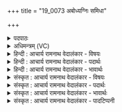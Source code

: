 +++
title = "19_0073 अबोध्यग्निः समिधा"

+++
<details><summary>पदपाठः</summary>

अ꣡बो꣢꣯धि। अ꣣ग्निः꣢। स꣣मि꣡धा꣢। स꣣म्। इ꣡धा꣢꣯। ज꣡ना꣢꣯नाम्। प्र꣡ति꣢꣯। धे꣣नु꣢म्। इ꣣व। आयती꣢म्। आ꣣। यती꣢म्। उ꣣षा꣡स꣢म्। य꣣ह्वाः꣢। इ꣣व। प्र꣢। व꣣या꣢म्। उ꣣ज्जि꣡हा꣢नाः। उ꣣त्। जि꣡हा꣢꣯नाः। प्र। भा꣣न꣡वः꣢। स꣣स्रते। ना꣡क꣢꣯म्। अ꣡च्छ꣢꣯। ७३।
</details>

<details><summary>अधिमन्त्रम् (VC)</summary>

- अग्निः
- बुधगविष्टिरावात्रेयौ
- त्रिष्टुप्
- धैवतः
- आग्नेयं काण्डम्
</details>

<details><summary>हिन्दी : आचार्य रामनाथ वेदालंकार - विषयः</summary>

प्रथम मन्त्र में उषाकाल में यज्ञाग्नि और परमात्माग्नि को समिद्ध करने का विषय है।
</details>

<details><summary>हिन्दी : आचार्य रामनाथ वेदालंकार - पदार्थः</summary>

पदार्थान्वयभाषाः -  प्रथम—यज्ञाग्नि के पक्ष में। (धेनुम् इव) दुधारू गाय के समान (आयतीम्) आती हुई (उषासं प्रति) उषा के काल में (जनानाम्) यजमान-जनों के (समिधा) समिदाधान द्वारा (अग्निः) यज्ञाग्नि (अबोधि) यज्ञवेदि में प्रबुद्ध हुआ है। (वयाम्) शाखा को (उज्जिहानाः) ऊपर ले जाते हुए (यह्वाः इव) विशाल वृक्षों के समान (भानवः) यज्ञाग्नि की ज्वालाएँ (नाकम् अच्छ) सूर्य की ओर (प्र सस्रते) प्रसरण कर रही हैं ॥ द्वितीय—परमात्माग्नि के पक्ष में। (धेनुम् इव) दुधारू गाय के समान (आयतीम्) आती हुई (उषासं प्रति) उषा के काल में (जनानाम्) उपासक जनों के (समिधा) आत्मसमर्पण रूप समिदाधान द्वारा (अग्निः) परमात्माग्नि (अबोधि) हृदय-वेदि में प्रबुद्ध हुआ है। (वयाम्) शाखा को (उज्जिहानाः) ऊपर ले जाते हुए (यह्वाः इव) विशाल वृक्षों के समान (भानवः) परमात्माग्नि के तेज (नाकम् अच्छ) जीवात्मा की ओर (प्र सस्रते) प्रसरण कर रहे हैं ॥१॥ इस मन्त्र में यज्ञाग्नि और परमात्माग्नि रूप दो अर्थों के प्रकाशित होने के कारण श्लेषालङ्कार है और धेनुम् इव, यह्वाः इव में उपमालङ्कार है ॥१॥
</details>

<details><summary>हिन्दी : आचार्य रामनाथ वेदालंकार - भावार्थः</summary>

भावार्थभाषाः -  दूध से परिपूर्ण गायों के समान प्रकाश से परिपूर्ण उषाएँ आकाश और भूमि में बिखर गयी हैं। इस शान्तिदायक प्रभात में जैसे अग्निहोत्री लोग यज्ञवेदि में यज्ञाग्नि को प्रदीप्त करते हैं, वैसे ही अध्यात्मयाजी लोग हृदय में परमात्मा को प्रबुद्ध करते हैं। जैसे विशाल वृक्षों की चोटी की शाखाएँ आकाश की ओर जाती हैं, वैसे ही यज्ञवेदि में प्रज्वलित यज्ञाग्नि की ज्वालाएँ सूर्य की ओर और हृदय में जागे हुए परमात्मा के तेज जीवात्मा की ओर जाते हैं ॥१॥
</details>

<details><summary>संस्कृत : आचार्य रामनाथ वेदालंकार - विषयः</summary>

अथोषसि यज्ञाग्निपरमात्माग्न्योः समिन्धनविषयमाह।
</details>

<details><summary>संस्कृत : आचार्य रामनाथ वेदालंकार - पदार्थः</summary>

पदार्थान्वयभाषाः -  (धेनुम् इव) दोग्ध्रीं गामिव (आयतीम्) आगच्छन्तीम् (उषासम् प्रति२) उषसम् अभिलक्ष्य, उषःकाले इत्यर्थः। उषासम् इत्यत्र अन्येषामपि दृश्यते।’ अ० ६।३।१३७ इति दीर्घः। (समिधा) इध्मेन, आत्मसमर्पणरूपेण समिद्धोमेन वा। आत्मा वा इध्मः। तै० सं० ३।२।१०।३। (अग्निः) यज्ञाग्निः परमात्माग्निर्वा (अबोधि) यज्ञवेद्यां हृदयवेद्यां वा प्रबुद्धो जातः। (वयाम्) शाखाम्। वयाः शाखाः वेतेः, वातायना भवन्ति। निरु० १।७। (प्र उज्जिहानाः३) प्रोद्गमयन्तः। ओहाङ् गतौ, शानच्। (यह्वाः४ इव) महान्तो वृक्षाः इव। यह्व इति महन्नाम। निघं० ३।३। (भानवः) यज्ञवह्नेः ज्वालाः, परमात्माग्नेः तेजोरश्मयो वा (नाकम् अच्छ) सूर्यं जीवात्मानं वा प्रति। नाक इति द्युलोकस्य सूर्यस्य च साधारणं नाम। निघं० १।४। (प्र सस्रते) प्रसरन्ति। प्र पूर्वात् सृ गतौ धातोर्लिटि प्रथमपुरुषबहुवचने रूपम्, व्यत्ययेनात्मनेपदम् ॥१०॥५ अत्र यज्ञाग्निपरमात्माग्निरूपार्थद्वयप्रकाशनाच्छ्लेषालङ्कारः। धेनुमिव, यह्वा इव इत्युभयत्र चोपमालङ्कारः ॥१॥
</details>

<details><summary>संस्कृत : आचार्य रामनाथ वेदालंकार - भावार्थः</summary>

भावार्थभाषाः -  पयस्विन्यो धेनव इव प्रकाशपूर्णा उषस्ते नभसि भुवि च विकीर्णाः सन्ति। अस्मिन् शान्तिदायके प्रभाते यथाऽग्निहोत्रिणो यज्ञवेद्यां यज्ञाग्निं प्रदीपयन्ति, तथाऽध्यात्मयाजिनो हृदि परमात्मानं प्रबोधयन्ति। यथा विशालवृक्षाणां शिखरशाखा आकाशं प्रति गच्छन्ति तथा यज्ञवेद्यां प्रज्वलितस्य यज्ञाग्नेर्ज्वालाः सूर्य प्रति, हृदि समुद्बुद्धस्य परमात्मनस्तेजांसि च जीवात्मानं प्रति प्रयान्ति ॥१॥
</details>

<details><summary>संस्कृत : आचार्य रामनाथ वेदालंकार - पादटिप्पनी</summary>

टिप्पणी:   १. ऋ० ५।१।१, य० १५।२४ ऋषिः परमेष्ठी, साम १७४६, अ० १३।२।४६ ऋषिः ब्रह्मा, देवता रोहित आदित्यः। २. उषासम् उषसं प्रति उदयकाले इत्यर्थः—इति वि०। उषःकाले—इति भ०, सा०। ३. प्रोज्जिहानाः प्रोद्गमयन्तः—इति भ०। प्रोद्गमयन्तो वृक्षा इव—इति सा०। ४. यह्वाः महान्त इव वृक्षाः—इति भ०। महान्तो वृक्षा इव—इति ऋ० ५।१।१ भाष्ये द०। ५. दयानन्दर्षिमन्त्रमिमम् ऋग्भाष्ये उपदेश्योपदेशकविषये यजुर्भाष्ये चाग्निविद्याविषये व्याख्यातवान्।
</details>